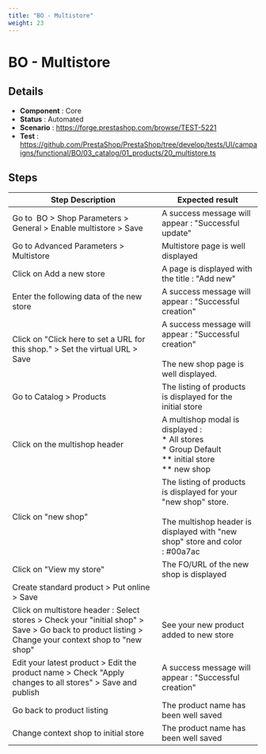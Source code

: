 ```yaml
---
title: "BO - Multistore"
weight: 23
---
```


# BO - Multistore
## Details
* **Component** : Core
* **Status** : Automated
* **Scenario** : https://forge.prestashop.com/browse/TEST-5221
* **Test** : https://github.com/PrestaShop/PrestaShop/tree/develop/tests/UI/campaigns/functional/BO/03_catalog/01_products/20_multistore.ts

## Steps
| Step Description | Expected result |
| ----- | ----- |
| Go to  BO > Shop Parameters > General > Enable multistore > Save | A success message will appear : "Successful update" |
| Go to Advanced Parameters > Multistore | Multistore page is well displayed |
| Click on Add a new store | A page is displayed with the title : "Add new" |
| Enter the following data of the new store | A success message will appear : "Successful creation" |
| Click on "Click here to set a URL for this shop." > Set the virtual URL > Save | A success message will appear : "Successful creation"<br><br>The new shop page is well displayed. |
| Go to Catalog > Products | The listing of products is displayed for the initial store |
| Click on the multishop header | A multishop modal is displayed : <br> * All stores <br> * Group Default<br> ** initial store     <br> ** new shop |
| Click on "new shop" | The listing of products is displayed for your "new shop" store.<br><br>The multishop header is displayed with "new shop" store and color : #00a7ac |
| Click on "View my store" | The FO/URL of the new shop is displayed |
| Create standard product > Put online > Save |  |
| Click on multistore header : Select stores > Check your "initial shop" > Save > Go back to product listing > Change your context shop to "new shop" | See your new product added to new store |
| Edit your latest product > Edit the product name > Check "Apply changes to all stores" > Save and publish | A success message will appear : "Successful creation" |
| Go back to product listing | The product name has been well saved |
| Change context shop to initial store | The product name has been well saved |